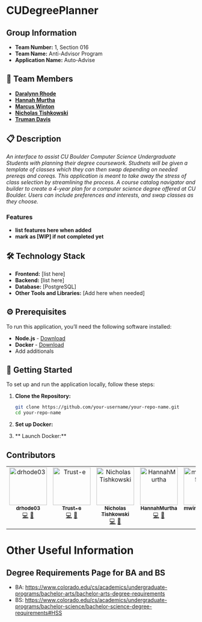 # CUDegreePlanner
## Group Information
- **Team Number:** 1, Section 016
- **Team Name:** Anti-Advisor Program
- **Application Name:** Auto-Advise

## 👥 Team Members

- **[Daralynn Rhode]([link-to-profile](https://github.com/drhode03))**
- **[Hannah Murtha]([link-to-profile](https://github.com/HannahMurtha))**
- **[Marcus Winton](([link-to-profile](https://github.com/mwinton05506)))**
- **[Nicholas Tishkowski]((https://github.com/Sallygator))**
- **[Truman Davis]((https://github.com/Trust-e))**


## 📋 Description

_An interface to assist CU Boulder Computer Science Undergraduate Students with planning their degree coursework. Studnets will be given a template of classes which they can then swap depending on needed prereqs and coreqs. This application is meant to take away the stress of class selection by streamlining the process. A course catalog navigator and builder to create a 4-year plan for a computer science degree offered at CU Boulder. Users can include preferences and interests, and swap classes as they choose._

### Features 

- **list features here when added**
- **mark as [WIP] if not completed yet**

## 🛠 Technology Stack

- **Frontend:** [list here]
- **Backend:** [list here]
- **Database:** [PostgreSQL]
- **Other Tools and Libraries:** [Add here when needed]

## ⚙ Prerequisites

To run this application, you’ll need the following software installed:

- **Node.js** - [Download](https://nodejs.org/)
- **Docker** - [Download](https://www.docker.com/products/docker-desktop/)
- Add additionals
  

## 🚀 Getting Started

To set up and run the application locally, follow these steps:

1. **Clone the Repository:**

   ```bash
   git clone https://github.com/your-username/your-repo-name.git
   cd your-repo-name
2. **Set up Docker:**
3. ** Launch Docker:**
## Contributors

<!-- ALL-CONTRIBUTORS-LIST:START - Do not remove or modify this section -->
<!-- prettier-ignore-start -->
<!-- markdownlint-disable -->
<table>
  <tbody>
    <tr>
      <td align="center" valign="top" width="14.28%"><a href="https://github.com/drhode03"><img src="https://avatars.githubusercontent.com/u/123619542?v=4?s=100" width="100px;" alt="drhode03"/><br /><sub><b>drhode03</b></sub></a><br /><a href="#code-drhode03" title="Code">💻</a> <a href="#doc-drhode03" title="Documentation">📖</a></td>
      <td align="center" valign="top" width="14.28%"><a href="https://github.com/Trust-e"><img src="https://avatars.githubusercontent.com/u/123098542?v=4?s=100" width="100px;" alt="Trust-e"/><br /><sub><b>Trust-e</b></sub></a><br /><a href="#code-Trust-e" title="Code">💻</a> <a href="#doc-Trust-e" title="Documentation">📖</a></td>
      <td align="center" valign="top" width="14.28%"><a href="https://github.com/Sallygator"><img src="https://avatars.githubusercontent.com/u/135796239?v=4?s=100" width="100px;" alt="Nicholas Tishkowski"/><br /><sub><b>Nicholas Tishkowski</b></sub></a><br /><a href="#code-sallygator" title="Code">💻</a> <a href="#doc-sallygator" title="Documentation">📖</a></td>
      <td align="center" valign="top" width="14.28%"><a href="https://github.com/HannahMurtha"><img src="https://avatars.githubusercontent.com/u/130181381?v=4?s=100" width="100px;" alt="HannahMurtha"/><br /><sub><b>HannahMurtha</b></sub></a><br /><a href="#code-HannahMurtha" title="Code">💻</a> <a href="#doc-HannahMurtha" title="Documentation">📖</a></td>
      <td align="center" valign="top" width="14.28%"><a href="https://github.com/mwinton05506"><img src="https://avatars.githubusercontent.com/u/134549996?v=4?s=100" width="100px;" alt="mwinton05506"/><br /><sub><b>mwinton05506</b></sub></a><br /><a href="#code-mwinton05506" title="Code">💻</a> <a href="#doc-mwinton05506" title="Documentation">📖</a></td>
    </tr>
  </tbody>
</table>

<!-- markdownlint-restore -->
<!-- prettier-ignore-end -->

<!-- ALL-CONTRIBUTORS-LIST:END -->

# Other Useful Information 
## Degree Requirements Page for BA and BS

- BA: https://www.colorado.edu/cs/academics/undergraduate-programs/bachelor-arts/bachelor-arts-degree-requirements
- BS: https://www.colorado.edu/cs/academics/undergraduate-programs/bachelor-science/bachelor-science-degree-requirements#HSS
